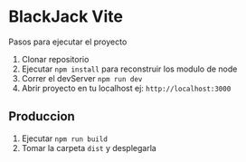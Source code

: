 # BlackJack Vite
Pasos para ejecutar el proyecto

1. Clonar  repositorio
2. Ejecutar ```npm install``` para reconstruir los modulo de node
3. Correr el devServer ```npm run dev```
4. Abrir proyecto en tu localhost ej: ```http://localhost:3000```

## Produccion
1. Ejecutar ```npm run build```
2. Tomar la carpeta ```dist``` y desplegarla